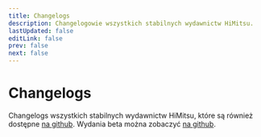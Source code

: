 ```yaml
---
title: Changelogs
description: Changelogowie wszystkich stabilnych wydawnictw HiMitsu.
lastUpdated: false
editLink: false
prev: false
next: false
---
```


# Changelogs

Changelogs wszystkich stabilnych wydawnictw HiMitsu, które są również dostępne [na github](https://github.com/RepoDevil/Himitsu/releases). Wydania beta można zobaczyć [na github](https://github.com/RepoDevil/TsubakiBuilder/releases).

<ChangelogsList />
